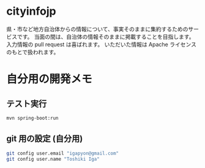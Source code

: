 # cityinfojp

県・市など地方自治体からの情報について、事実そのままに集約するためのサービスです。
当面の間は、自治体の情報そのままに掲載することを目指します。
入力情報の pull request は喜ばれます。
いただいた情報は Apache ライセンスのもとで扱われます。



# 自分用の開発メモ

## テスト実行

```sh
mvn spring-boot:run
```

## git 用の設定 (自分用)

```sh
git config user.email "igapyon@gmail.com"
git config user.name "Toshiki Iga"
```
